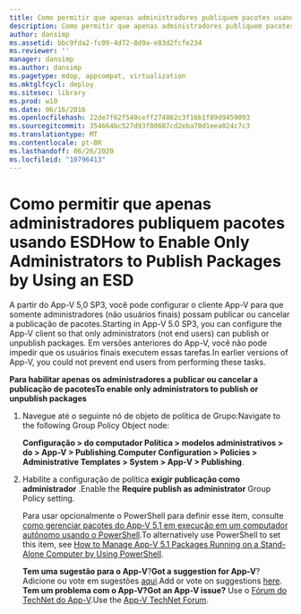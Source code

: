```yaml
---
title: Como permitir que apenas administradores publiquem pacotes usando ESD
description: Como permitir que apenas administradores publiquem pacotes usando ESD
author: dansimp
ms.assetid: bbc9fda2-fc09-4d72-8d9a-e83d2fcfe234
ms.reviewer: ''
manager: dansimp
ms.author: dansimp
ms.pagetype: mdop, appcompat, virtualization
ms.mktglfcycl: deploy
ms.sitesec: library
ms.prod: w10
ms.date: 06/16/2016
ms.openlocfilehash: 22de7f62f540ceff274862c3f16b1f89d9459093
ms.sourcegitcommit: 354664bc527d93f80687cd2eba70d1eea024c7c3
ms.translationtype: MT
ms.contentlocale: pt-BR
ms.lasthandoff: 06/26/2020
ms.locfileid: "10796413"
---
```

# <span data-ttu-id="75ec5-103">Como permitir que apenas administradores publiquem pacotes usando ESD</span><span class="sxs-lookup"><span data-stu-id="75ec5-103">How to Enable Only Administrators to Publish Packages by Using an ESD</span></span>


<span data-ttu-id="75ec5-104">A partir do App-V 5,0 SP3, você pode configurar o cliente App-V para que somente administradores (não usuários finais) possam publicar ou cancelar a publicação de pacotes.</span><span class="sxs-lookup"><span data-stu-id="75ec5-104">Starting in App-V 5.0 SP3, you can configure the App-V client so that only administrators (not end users) can publish or unpublish packages.</span></span> <span data-ttu-id="75ec5-105">Em versões anteriores do App-V, você não pode impedir que os usuários finais executem essas tarefas.</span><span class="sxs-lookup"><span data-stu-id="75ec5-105">In earlier versions of App-V, you could not prevent end users from performing these tasks.</span></span>

**<span data-ttu-id="75ec5-106">Para habilitar apenas os administradores a publicar ou cancelar a publicação de pacotes</span><span class="sxs-lookup"><span data-stu-id="75ec5-106">To enable only administrators to publish or unpublish packages</span></span>**

1.  <span data-ttu-id="75ec5-107">Navegue até o seguinte nó de objeto de política de Grupo:</span><span class="sxs-lookup"><span data-stu-id="75ec5-107">Navigate to the following Group Policy Object node:</span></span>

    <span data-ttu-id="75ec5-108">**Configuração &gt; do computador Política &gt; modelos administrativos &gt; do &gt; App-V &gt; Publishing**.</span><span class="sxs-lookup"><span data-stu-id="75ec5-108">**Computer Configuration &gt; Policies &gt; Administrative Templates &gt; System &gt; App-V &gt; Publishing**.</span></span>

2.  <span data-ttu-id="75ec5-109">Habilite a configuração de política **exigir publicação como administrador** .</span><span class="sxs-lookup"><span data-stu-id="75ec5-109">Enable the **Require publish as administrator** Group Policy setting.</span></span>

    <span data-ttu-id="75ec5-110">Para usar opcionalmente o PowerShell para definir esse item, consulte [como gerenciar pacotes do App-V 5,1 em execução em um computador autônomo usando o PowerShell](how-to-manage-app-v-51-packages-running-on-a-stand-alone-computer-by-using-powershell.md#bkmk-admins-pub-pkgs).</span><span class="sxs-lookup"><span data-stu-id="75ec5-110">To alternatively use PowerShell to set this item, see [How to Manage App-V 5.1 Packages Running on a Stand-Alone Computer by Using PowerShell](how-to-manage-app-v-51-packages-running-on-a-stand-alone-computer-by-using-powershell.md#bkmk-admins-pub-pkgs).</span></span>

    <span data-ttu-id="75ec5-111">**Tem uma sugestão para o App-V**?</span><span class="sxs-lookup"><span data-stu-id="75ec5-111">**Got a suggestion for App-V**?</span></span> <span data-ttu-id="75ec5-112">Adicione ou vote em sugestões [aqui](http://appv.uservoice.com/forums/280448-microsoft-application-virtualization).</span><span class="sxs-lookup"><span data-stu-id="75ec5-112">Add or vote on suggestions [here](http://appv.uservoice.com/forums/280448-microsoft-application-virtualization).</span></span> **<span data-ttu-id="75ec5-113">Tem um problema com o App-V?</span><span class="sxs-lookup"><span data-stu-id="75ec5-113">Got an App-V issue?</span></span>** <span data-ttu-id="75ec5-114">Use o [Fórum do TechNet do App-V](https://social.technet.microsoft.com/Forums/home?forum=mdopappv).</span><span class="sxs-lookup"><span data-stu-id="75ec5-114">Use the [App-V TechNet Forum](https://social.technet.microsoft.com/Forums/home?forum=mdopappv).</span></span>

 

 





